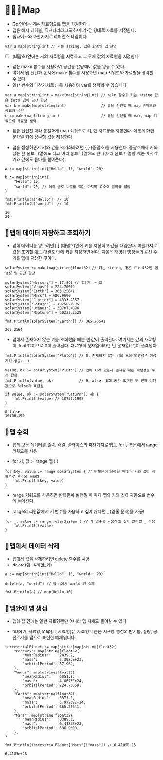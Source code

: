 # 👩🏻‍🎓Map
- Go 언어는 기본 자료형으로 맵을 지원한다
- 맵은 해시 테이블, 딕셔너리라고도 하며 키-값 형태로 자료를 저장한다.
- 슬라이스와 마찬가지로 레퍼런스 타입이다.

```
var a map[string]int // 키는 string, 값은 int인 맵 선언
```

- [ ] (대괄호)안에는 키의 자료형을 지정하고 그 뒤에 값의 자료형을 지정한다

- 맵은 make 함수를 사용하여 공간을 할당해야 값을 넣을 수 있다. 
- 여기서 맵 선언과 동시에 make 함수를 사용하면 map 키워드와 자료형을 생략할 수 있다 
- 일반 변수와 마찬가지로 :=를 사용하여 var를 생략할 수 있습니다

```
var a map[string]int = make(map[string]int) // make 함수로 키는 string 값은 int인 맵에 공간 할당
var b = make(map[string]int)                // 맵을 선언할 때 map 키워드와 자료형 생략
c := make(map[string]int)                   // 맵을 선언할 때 var, map 키워드와 자료형 생략
```

- 맵을 선언할 때와 동일하게 map 키워드로 키, 값 자료형을 지정한다. 이렇게 하면 문자열 키에 정수형 값을 저장한다

- 맵을 생성하면서 키와 값을 초기화하려면 { } (중괄호)를 사용한다. 중괄호에서 키와 값은 한 줄로 나열해도 되고 여러 줄로 나열해도 된다(여러 줄로 나열할 때는 마지막 키와 값에도 콤마를 붙여준다).
```
a := map[string]int{"Hello": 10, "world": 20}

b := map[string]int{
	"Hello": 10,
	"world": 20, // 여러 줄로 나열할 때는 마지막 요소에 콤마를 붙임
}

fmt.Println(a["Hello"]) // 10
fmt.Println(b["world"]) // 10

```
```
10
20
```

## 💯맵에 데이터 저장하고 조회하기

- 맵에 데이터를 넣으려면 [ ] (대괄호)안에 키를 지정하고 값을 대입한다. 마찬가지로 값을 조회할 때도 대괄호 안에 키를 지정하면 된다. 다음은 태양계 행성들의 공전 주기를 맵에 저장한 것이다.

```
solarSystem := make(map[string]float32) // 키는 string, 값은 float32인 맵 생성 및 공간 할당

solarSystem["Mercury"] = 87.969 // 맵[키] = 값
solarSystem["Venus"] = 224.70069
solarSystem["Earth"] = 365.25641
solarSystem["Mars"] = 686.9600
solarSystem["Jupiter"] = 4333.2867
solarSystem["Saturn"] = 10756.1995
solarSystem["Uranus"] = 30707.4896
solarSystem["Neptune"] = 60223.3528

fmt.Println(solarSystem["Earth"]) // 365.25641
```
```
365.2564
```

- 맵에서 존재하지 않는 키를 조회했을 때는 빈 값이 출력된다. 여기서는 값의 자료형이 float32이므로 0이 출력된다. 자료형이 문자열이라면 빈 문자열(““)이 출력된다

```
fmt.Println(solarSystem["Pluto"]) // 0: 존재하지 않는 키를 조회(명왕성은 행성 지위 상실...)
```
```
value, ok := solarSystem["Pluto"] // 맵에 키가 있는지 검사할 때는 리턴값을 두 개 활용
fmt.Println(value, ok)            // 0 false: 맵에 키가 없으면 두 번째 리턴값으로 false가 리턴됨

if value, ok := solarSystem["Saturn"]; ok {
	fmt.Println(value) // 10756.1995
}
```
```
0 false
10756.199
```

## 💯맵 순회
- 맵의 모든 데이터를 출력. 배열, 슬라이스와 마찬가지로 맵도 for 반복문에서 range 키워드를 사용

- for 키, 값 := range 맵 { }
```
for key, value := range solarSystem { // 반복문이 실행될 때마다 키와 값이 자동으로 변수에 들어감
	fmt.Println(key, value)
}
```
- range 키워드를 사용하면 반복문이 실행될 때 마다 맵의 키와 값이 자동으로 변수에 들어간다

- range의 리턴값에서 키 변수를 사용하고 싶지 않다면 _ (밑줄 문자)를 사용!
```
for _, value := range solarSystem { // 키 변수를 사용하고 싶지 않다면 _ 사용
	fmt.Println(value)
}
```

## 💯맵에서 데이터 삭제
- 맵에서 값을 삭제하려면 delete 함수를 사용
- delete(맵, 삭제할_키)

```
a := map[string]int{"Hello": 10, "world": 20}

delete(a, "world") // 맵 a에서 world 키 삭제

fmt.Println(a) // map[Hello:10]
```
## 💯맵안에 맵 생성
- 맵의 값 안에는 일반 자료형뿐만 아니라 맵 자체도 들어갈 수 있다

- map[키_자료형]map[키_자료형]값_자료형
다음은 지구형 행성의 반지름, 질량, 공전주기를 맵으로 표현한 예제입니다.

```
terrestrialPlanet := map[string]map[string]float32{
	"Mercury": map[string]float32{
		"meanRadius":    2439.7,
		"mass":          3.3022E+23,
		"orbitalPeriod": 87.969,
	},
	"Venus": map[string]float32{
		"meanRadius":    6051.8,
		"mass":          4.8676E+24,
		"orbitalPeriod": 224.70069,
	},
	"Earth": map[string]float32{
		"meanRadius":    6371.0,
		"mass":          5.97219E+24,
		"orbitalPeriod": 365.25641,
	},
	"Mars": map[string]float32{
		"meanRadius":    3389.5,
		"mass":          6.4185E+23,
		"orbitalPeriod": 686.9600,
	},
}

fmt.Println(terrestrialPlanet["Mars"]["mass"]) // 6.4185E+23
```
```
6.4185e+23
```
